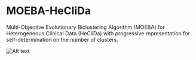 # MOEBA-HeCliDa
Multi-Objective Evolutionary Biclustering Algorithm (MOEBA) for Heterogeneous Clinical Data (HeCliDa) with progressive representation for self-determination on the number of clusters.

![Alt text](https://github.com/AdrianSeguraOrtiz/MOEBA-HeCliDa/raw/main/docs/diagram.svg)
